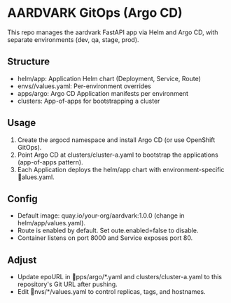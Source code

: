 # AARDVARK GitOps (Argo CD)

This repo manages the aardvark FastAPI app via Helm and Argo CD, with separate environments (dev, qa, stage, prod).

## Structure
- helm/app: Application Helm chart (Deployment, Service, Route)
- envs/<env>/values.yaml: Per-environment overrides
- apps/argo: Argo CD Application manifests per environment
- clusters: App-of-apps for bootstrapping a cluster

## Usage
1. Create the argocd namespace and install Argo CD (or use OpenShift GitOps).
2. Point Argo CD at clusters/cluster-a.yaml to bootstrap the applications (app-of-apps pattern).
3. Each Application deploys the helm/app chart with environment-specific alues.yaml.

## Config
- Default image: quay.io/your-org/aardvark:1.0.0 (change in helm/app/values.yaml).
- Route is enabled by default. Set oute.enabled=false to disable.
- Container listens on port 8000 and Service exposes port 80.

## Adjust
- Update epoURL in pps/argo/*.yaml and clusters/cluster-a.yaml to this repository's Git URL after pushing.
- Edit nvs/*/values.yaml to control replicas, tags, and hostnames.
